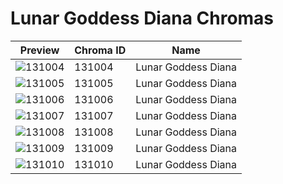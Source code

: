 # Lunar Goddess Diana Chromas

| Preview | Chroma ID | Name |
|---------|-----------|------|
| ![131004](https://raw.communitydragon.org/latest/plugins/rcp-be-lol-game-data/global/default/v1/champion-chroma-images/131/131004.png) | 131004 | Lunar Goddess Diana |
| ![131005](https://raw.communitydragon.org/latest/plugins/rcp-be-lol-game-data/global/default/v1/champion-chroma-images/131/131005.png) | 131005 | Lunar Goddess Diana |
| ![131006](https://raw.communitydragon.org/latest/plugins/rcp-be-lol-game-data/global/default/v1/champion-chroma-images/131/131006.png) | 131006 | Lunar Goddess Diana |
| ![131007](https://raw.communitydragon.org/latest/plugins/rcp-be-lol-game-data/global/default/v1/champion-chroma-images/131/131007.png) | 131007 | Lunar Goddess Diana |
| ![131008](https://raw.communitydragon.org/latest/plugins/rcp-be-lol-game-data/global/default/v1/champion-chroma-images/131/131008.png) | 131008 | Lunar Goddess Diana |
| ![131009](https://raw.communitydragon.org/latest/plugins/rcp-be-lol-game-data/global/default/v1/champion-chroma-images/131/131009.png) | 131009 | Lunar Goddess Diana |
| ![131010](https://raw.communitydragon.org/latest/plugins/rcp-be-lol-game-data/global/default/v1/champion-chroma-images/131/131010.png) | 131010 | Lunar Goddess Diana |